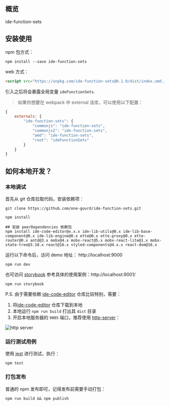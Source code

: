 ## 概览

ide-function-sets

## 安装使用

npm 包方式：
```shell
npm install --save ide-function-sets
```

web 方式：
```html
<script src="https://unpkg.com/ide-function-sets@0.1.0/dist/index.umd.js"></script>
```
引入之后将会暴露全局变量 `ideFunctionSets`.

> 如果你想要在 webpack 中 external 该库，可以使用以下配置：
```js
{
    externals: {
        "ide-function-sets": {
            "commonjs": "ide-function-sets",
            "commonjs2": "ide-function-sets",
            "amd": "ide-function-sets",
            "root": "ideFunctionSets"
        }
    }
}
```

## 如何本地开发？

### 本地调试

首先从 git 仓库拉取代码，安装依赖项：
```shell
git clone https://github.com/one-gourd/ide-function-sets.git

npm install

## 安装 peerDependencies 依赖包
npm install ide-code-editor@x.x.x ide-lib-utils@0.x ide-lib-base-component@0.x ide-lib-engine@0.x ette@0.x ette-proxy@0.x ette-router@0.x antd@3.x mobx@4.x mobx-react@5.x mobx-react-lite@1.x mobx-state-tree@3.10.x react@16.x styled-components@4.x.x react-dom@16.x
```

运行以下命令后，访问 demo 地址： http://localhost:9000
```shell
npm run dev
```

也可访问 [storybook](https://github.com/storybooks/storybook) 参考具体的使用案例：http://localhost:9001/
```shell
npm run storybook
```
P.S. 由于需要依赖 [ide-code-editor](https://github.com/one-gourd/ide-code-editor) 仓库比较特别，需要：
 1. 将[ide-code-editor](https://github.com/one-gourd/ide-code-editor) 仓库下载到本地
 2. 本地运行 `npm run build` 打出其 `dist` 目录
 3. 开启本地服务器的 `9005` 端口，推荐使用 [http-server](https://www.npmjs.com/package/http-server)：

![http server](https://ws3.sinaimg.cn/large/006tNc79ly1fz6cheyqhvj30jj03kaai.jpg)

### 运行测试用例

使用 [jest](https://jestjs.io) 进行测试，执行：

```shell
npm test
```

### 打包发布

普通的 npm 发布即可，记得发布前需要手动打包：

```shell
npm run build && npm publish
```


